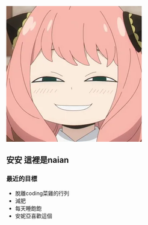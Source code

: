 ![This is a alt text.](/png/ania.png "This is a sample image.")
## 安安 這裡是naian

### 最近的目標

* 脫離coding菜雞的行列
* 減肥
* 每天睡飽飽
* 安妮亞喜歡這個

